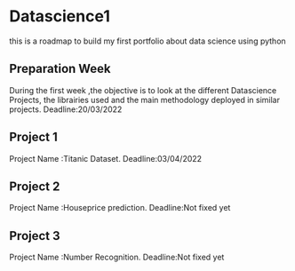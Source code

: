 # Datascience1
this is a roadmap to build my first portfolio about data science using python

## Preparation Week 
During the first week ,the objective is to look at the different Datascience Projects, the librairies used and the main methodology deployed in similar projects.
Deadline:20/03/2022

## Project 1
Project Name :Titanic Dataset.
Deadline:03/04/2022

## Project 2
Project Name :Houseprice prediction.
Deadline:Not fixed yet

## Project 3
Project Name :Number Recognition.
Deadline:Not fixed yet

